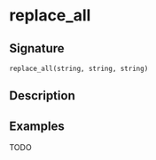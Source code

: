 # replace_all

## Signature

`replace_all(string, string, string)`

## Description



## Examples

TODO
